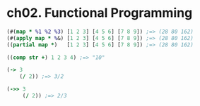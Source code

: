ch02. Functional Programming
==========================================


```clojure
(#(map * %1 %2 %3) [1 2 3] [4 5 6] [7 8 9]) ;=> (28 80 162)
(#(apply map * %&) [1 2 3] [4 5 6] [7 8 9]) ;=> (28 80 162)
((partial map *)   [1 2 3] [4 5 6] [7 8 9]) ;=> (28 80 162)

((comp str +) 1 2 3 4) ;=> "10"

(-> 3
    (/ 2)) ;=> 3/2

(->> 3
     (/ 2)) ;=> 2/3
```